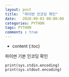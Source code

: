 ```yaml
---
layout: post
title:  "파이썬 인코딩 확인"
date:   2020-09-03 00:00:00
categories: PYTHON
tags: PYTHON
comments : true
---
```

* content
{:toc}

파이썬 기본 인코딩 확인
```
print(sys.stdin.encoding)
print(sys.stdout.encoding)
```